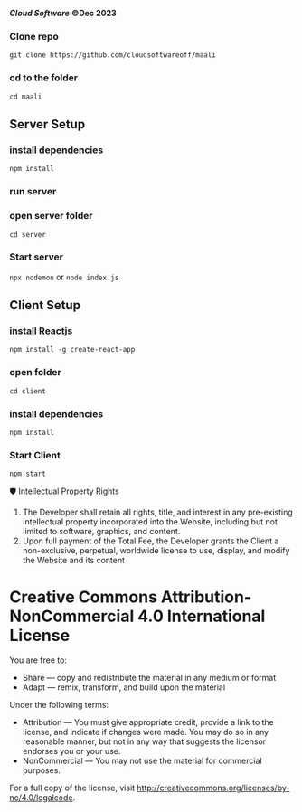 ***Cloud Software***
**©Dec 2023**
 
 
 
 ### Clone repo 
 `git clone https://github.com/cloudsoftwareoff/maali`
 ### cd to the folder
 `cd maali`

 ## Server Setup
 ### install dependencies
 `npm install`
 ### run server
 ### open server folder
 `cd server`
 ### Start server
 `npx nodemon` or `node index.js`

 ## Client Setup
 ### install Reactjs
 `npm install -g create-react-app`
 ### open folder
 `cd client`
 ### install dependencies
 `npm install`
 ### Start Client
 `npm start`

🛡 Intellectual Property Rights
1. The Developer shall retain all rights, title, and interest in any pre-existing intellectual
property incorporated into the Website, including but not limited to software,
graphics, and content.
2. Upon full payment of the Total Fee, the Developer grants the Client a non-exclusive,
perpetual, worldwide license to use, display, and modify the Website and its
content

Creative Commons Attribution-NonCommercial 4.0 International License
=======================================================================

You are free to:

- Share — copy and redistribute the material in any medium or format
- Adapt — remix, transform, and build upon the material

Under the following terms:

- Attribution — You must give appropriate credit, provide a link to the license, and indicate if changes were made. You may do so in any reasonable manner, but not in any way that suggests the licensor endorses you or your use.
- NonCommercial — You may not use the material for commercial purposes.

For a full copy of the license, visit http://creativecommons.org/licenses/by-nc/4.0/legalcode.

